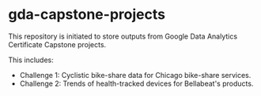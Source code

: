 # gda-capstone-projects
This repository is initiated to store outputs from Google Data Analytics Certificate Capstone projects. 

This includes:
* Challenge 1: Cyclistic bike-share data for Chicago bike-share services. 
* Challenge 2: Trends of health-tracked devices for Bellabeat's products.
